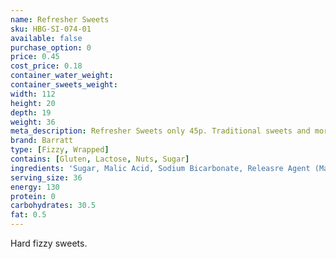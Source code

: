 ```yaml
---
name: Refresher Sweets
sku: HBG-SI-074-01
available: false
purchase_option: 0
price: 0.45
cost_price: 0.18
container_water_weight: 
container_sweets_weight: 
width: 112
height: 20
depth: 19
weight: 36
meta_description: Refresher Sweets only 45p. Traditional sweets and more at Humbugs Confectionery Store. Specialists in satisfying your sweet tooth!
brand: Barratt
type: [Fizzy, Wrapped]
contains: [Gluten, Lactose, Nuts, Sugar]
ingredients: 'Sugar, Malic Acid, Sodium Bicarbonate, Releasre Agent (Magnesium Stearate), Maltose Syrup, Vegetable Fat, Maltodextrin, Natural Flavourings, Natural Colours'
serving_size: 36
energy: 130
protein: 0
carbohydrates: 30.5
fat: 0.5
---
```

Hard fizzy sweets.